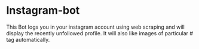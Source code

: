 # Instagram-bot
This Bot logs you in your instagram account using web scraping and will display the recently unfollowed profile. It will also like images of particular # tag automatically.
